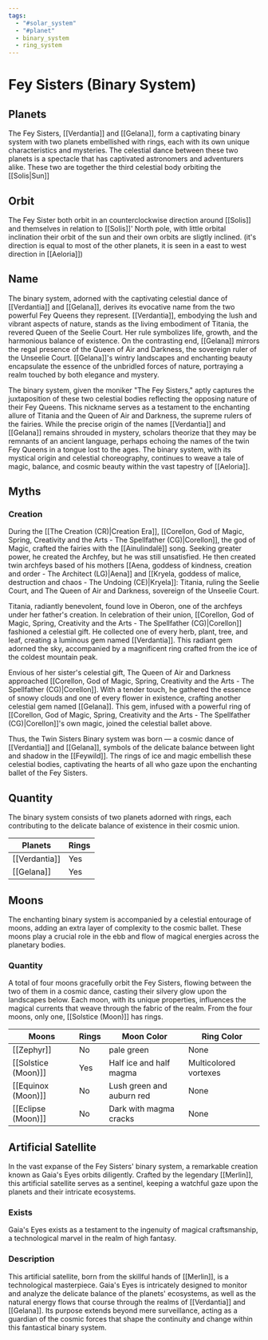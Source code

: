 ```yaml
---
tags:
  - "#solar_system"
  - "#planet"
  - binary_system
  - ring_system
---
```

# Fey Sisters (Binary System)

## Planets
The Fey Sisters, [[Verdantia]] and [[Gelana]], form a captivating binary system with two planets embellished with rings, each with its own unique characteristics and mysteries. The celestial dance between these two planets is a spectacle that has captivated astronomers and adventurers alike. These two are together the third celestial body orbiting the [[Solis|Sun]]

## Orbit

The Fey Sister both orbit in an counterclockwise direction around [[Solis]] and themselves in relation to [[Solis]]' North pole, with little orbital inclination their orbit of the sun and their own orbits are sligtly inclined. (it's direction is equal to most of the other planets, it is seen in a east to west direction in [[Aeloria]])

## Name

The binary system, adorned with the captivating celestial dance of [[Verdantia]] and [[Gelana]], derives its evocative name from the two powerful Fey Queens they represent. [[Verdantia]], embodying the lush and vibrant aspects of nature, stands as the living embodiment of Titania, the revered Queen of the Seelie Court. Her rule symbolizes life, growth, and the harmonious balance of existence. On the contrasting end, [[Gelana]] mirrors the regal presence of the Queen of Air and Darkness, the sovereign ruler of the Unseelie Court. [[Gelana]]'s wintry landscapes and enchanting beauty encapsulate the essence of the unbridled forces of nature, portraying a realm touched by both elegance and mystery.

The binary system, given the moniker "The Fey Sisters," aptly captures the juxtaposition of these two celestial bodies reflecting the opposing nature of their Fey Queens. This nickname serves as a testament to the enchanting allure of Titania and the Queen of Air and Darkness, the supreme rulers of the fairies. While the precise origin of the names [[Verdantia]] and [[Gelana]] remains shrouded in mystery, scholars theorize that they may be remnants of an ancient language, perhaps echoing the names of the twin Fey Queens in a tongue lost to the ages. The binary system, with its mystical origin and celestial choreography, continues to weave a tale of magic, balance, and cosmic beauty within the vast tapestry of [[Aeloria]].

## Myths
### Creation

During the [[The Creation (CR)|Creation Era]], [[Corellon, God of Magic, Spring, Creativity and the Arts - The Spellfather (CG)|Corellon]], the god of Magic, crafted the fairies with the [[Ainulindalë]] song. Seeking greater power, he created the Archfey, but he was still unsatisfied. He then created twin archfeys based of his mothers [[Aena, goddess of kindness, creation and order - The Architect (LG)|Aena]] and [[Kryela, goddess of malice, destruction and chaos - The Undoing (CE)|Kryela]]: Titania, ruling the Seelie Court, and The Queen of Air and Darkness, sovereign of the Unseelie Court.

Titania, radiantly benevolent, found love in Oberon, one of the archfeys under her father's creation. In celebration of their union, [[Corellon, God of Magic, Spring, Creativity and the Arts - The Spellfather (CG)|Corellon]] fashioned a celestial gift. He collected one of every herb, plant, tree, and leaf, creating a luminous gem named [[Verdantia]]. This radiant gem adorned the sky, accompanied by a magnificent ring crafted from the ice of the coldest mountain peak.

Envious of her sister's celestial gift, The Queen of Air and Darkness approached [[Corellon, God of Magic, Spring, Creativity and the Arts - The Spellfather (CG)|Corellon]]. With a tender touch, he gathered the essence of snowy clouds and one of every flower in existence, crafting another celestial gem named [[Gelana]]. This gem, infused with a powerful ring of [[Corellon, God of Magic, Spring, Creativity and the Arts - The Spellfather (CG)|Corellon]]'s own magic, joined the celestial ballet above.

Thus, the Twin Sisters Binary system was born — a cosmic dance of [[Verdantia]] and [[Gelana]], symbols of the delicate balance between light and shadow in the [[Feywild]]. The rings of ice and magic embellish these celestial bodies, captivating the hearts of all who gaze upon the enchanting ballet of the Fey Sisters.

## Quantity
The binary system consists of two planets adorned with rings, each contributing to the delicate balance of existence in their cosmic union.

| Planets       | Rings |
| ------------- | ----- |
| [[Verdantia]] | Yes   |
| [[Gelana]]    | Yes   |

## Moons
The enchanting binary system is accompanied by a celestial entourage of moons, adding an extra layer of complexity to the cosmic ballet. These moons play a crucial role in the ebb and flow of magical energies across the planetary bodies.

### Quantity
A total of four moons gracefully orbit the Fey Sisters, flowing between the two of them in a cosmic dance, casting their silvery glow upon the landscapes below. Each moon, with its unique properties, influences the magical currents that weave through the fabric of the realm. From the four moons, only one, [[Solstice (Moon)]] has rings.

| Moons               | Rings | Moon Color                | Ring Color            |
| ------------------- |:----- | ------------------------- | --------------------- |
| [[Zephyr]]          | No    | pale green                | None                  |
| [[Solstice (Moon)]] | Yes   | Half ice and half magma   | Multicolored vortexes |
| [[Equinox (Moon)]]  | No    | Lush green and auburn red | None                  |
| [[Eclipse (Moon)]]  | No    | Dark with magma cracks    | None                  |

## Artificial Satellite
In the vast expanse of the Fey Sisters' binary system, a remarkable creation known as Gaia's Eyes orbits diligently. Crafted by the legendary [[Merlin]], this artificial satellite serves as a sentinel, keeping a watchful gaze upon the planets and their intricate ecosystems.

### Exists
Gaia's Eyes exists as a testament to the ingenuity of magical craftsmanship, a technological marvel in the realm of high fantasy.

### Description
This artificial satellite, born from the skillful hands of [[Merlin]], is a technological masterpiece. Gaia's Eyes is intricately designed to monitor and analyze the delicate balance of the planets' ecosystems, as well as the natural energy flows that course through the realms of [[Verdantia]] and [[Gelana]]. Its purpose extends beyond mere surveillance, acting as a guardian of the cosmic forces that shape the continuity and change within this fantastical binary system.
